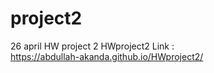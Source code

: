 # project2
26 april HW project 2
HWproject2 Link : <br>
https://abdullah-akanda.github.io/HWproject2/
